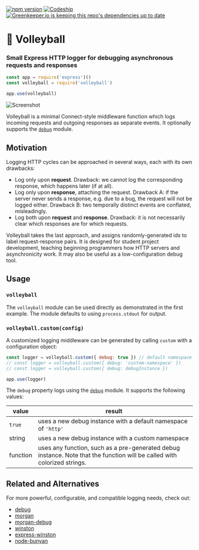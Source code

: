 [![npm version](https://img.shields.io/npm/v/volleyball.svg?maxAge=3600)](https://www.npmjs.com/package/potential)
[![Codeship](https://img.shields.io/codeship/6f38c760-44b0-0134-bda6-02154be91b77.svg)](https://codeship.com/projects/155189)
[![Greenkeeper.io is keeping this repo's dependencies up to date](https://img.shields.io/badge/greenkeeper.io-monitoring-brightgreen.svg?maxAge=3600)](https://greenkeeper.io/)

# 🏐 Volleyball

### Small Express HTTP logger for debugging asynchronous requests and responses

```js
const app = require('express')()
const volleyball = require('volleyball')

app.use(volleyball)
```

![Screenshot](https://cloud.githubusercontent.com/assets/7230206/17653596/ff26ea3a-6265-11e6-8b6d-5f8f5e3f19c6.jpg)

Volleyball is a minimal Connect-style middleware function which logs incoming requests and outgoing responses as separate events. It optionally supports the [`debug`](https://github.com/visionmedia/debug#readme) module.

## Motivation

Logging HTTP cycles can be approached in several ways, each with its own drawbacks:

* Log only upon **request**. Drawback: we cannot log the corresponding response, which happens later (if at all).
* Log only upon **response**, attaching the request. Drawback A: if the server never sends a response, e.g. due to a bug, the request will not be logged either. Drawback B: two temporally distinct events are conflated, misleadingly.
* Log both upon **request** and **response**. Drawback: it is not necessarily clear which responses are for which requests.

Volleyball takes the last approach, and assigns randomly-generated ids to label request-response pairs. It is designed for student project development, teaching beginning programmers how HTTP servers and asynchronicity work. It may also be useful as a low-configuration debug tool.

## Usage

### `volleyball`

The `volleyball` module can be used directly as demonstrated in the first example. The module defaults to using `process.stdout` for output.

### `volleyball.custom(config)`

A customized logging middleware can be generated by calling `custom` with a configuration object:

```js
const logger = volleyball.custom({ debug: true }) // default namespace 'http'
// const logger = volleyball.custom({ debug: 'custom-namespace' })
// const logger = volleyball.custom({ debug: debugInstance })

app.use(logger)
```

The `debug` property logs using the [`debug`](https://github.com/visionmedia/debug#readme) module. It supports the following values:

value | result
----|----
`true` | uses a new debug instance with a default namespace of `'http'`
string | uses a new debug instance with a custom namespace
function | uses any function, such as a pre-generated debug instance. Note that the function will be called with colorized strings.

## Related and Alternatives

For more powerful, configurable, and compatible logging needs, check out:

* [debug](https://github.com/visionmedia/debug#readme)
* [morgan](https://github.com/expressjs/morgan#readme)
* [morgan-debug](https://github.com/ChiperSoft/morgan-debug#readme)
* [winston](https://github.com/winstonjs/winston#readme)
* [express-winston](https://github.com/bithavoc/express-winston#readme)
* [node-bunyan](https://github.com/trentm/node-bunyan/#readme)
